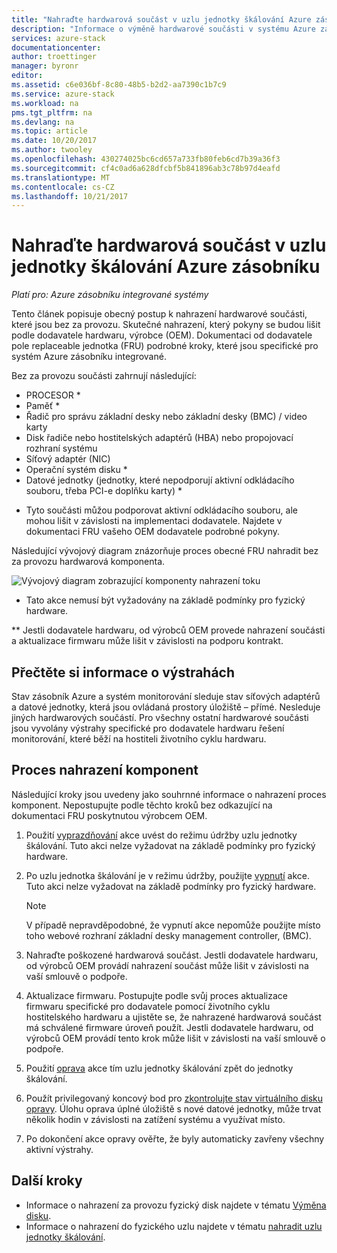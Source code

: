 ```yaml
---
title: "Nahraďte hardwarová součást v uzlu jednotky škálování Azure zásobníku | Microsoft Docs"
description: "Informace o výměně hardwarové součásti v systému Azure zásobníku integrované."
services: azure-stack
documentationcenter: 
author: troettinger
manager: byronr
editor: 
ms.assetid: c6e036bf-8c80-48b5-b2d2-aa7390c1b7c9
ms.service: azure-stack
ms.workload: na
pms.tgt_pltfrm: na
ms.devlang: na
ms.topic: article
ms.date: 10/20/2017
ms.author: twooley
ms.openlocfilehash: 430274025bc6cd657a733fb80feb6cd7b39a36f3
ms.sourcegitcommit: cf4c0ad6a628dfcbf5b841896ab3c78b97d4eafd
ms.translationtype: MT
ms.contentlocale: cs-CZ
ms.lasthandoff: 10/21/2017
---
```

# <a name="replace-a-hardware-component-on-an-azure-stack-scale-unit-node"></a>Nahraďte hardwarová součást v uzlu jednotky škálování Azure zásobníku

*Platí pro: Azure zásobníku integrované systémy*

Tento článek popisuje obecný postup k nahrazení hardwarové součásti, které jsou bez za provozu. Skutečné nahrazení, který pokyny se budou lišit podle dodavatele hardwaru, výrobce (OEM). Dokumentaci od dodavatele pole replaceable jednotka (FRU) podrobné kroky, které jsou specifické pro systém Azure zásobníku integrované.

Bez za provozu součásti zahrnují následující:

- PROCESOR *
- Paměť *
- Řadič pro správu základní desky nebo základní desky (BMC) / video karty
- Disk řadiče nebo hostitelských adaptérů (HBA) nebo propojovací rozhraní systému
- Síťový adaptér (NIC)
- Operační systém disku *
- Datové jednotky (jednotky, které nepodporují aktivní odkládacího souboru, třeba PCI-e doplňku karty) *

* Tyto součásti můžou podporovat aktivní odkládacího souboru, ale mohou lišit v závislosti na implementaci dodavatele. Najdete v dokumentaci FRU vašeho OEM dodavatele podrobné pokyny.

Následující vývojový diagram znázorňuje proces obecné FRU nahradit bez za provozu hardwarová komponenta.

![Vývojový diagram zobrazující komponenty nahrazení toku](media/azure-stack-replace-component/ReplaceComponentFlow.PNG)

* Tato akce nemusí být vyžadovány na základě podmínky pro fyzický hardware.

** Jestli dodavatele hardwaru, od výrobců OEM provede nahrazení součásti a aktualizace firmwaru může lišit v závislosti na podporu kontrakt.

## <a name="review-alert-information"></a>Přečtěte si informace o výstrahách

Stav zásobník Azure a systém monitorování sleduje stav síťových adaptérů a datové jednotky, která jsou ovládaná prostory úložiště – přímé. Nesleduje jiných hardwarových součástí. Pro všechny ostatní hardwarové součásti jsou vyvolány výstrahy specifické pro dodavatele hardwaru řešení monitorování, které běží na hostiteli životního cyklu hardwaru.

## <a name="component-replacement-process"></a>Proces nahrazení komponent

Následující kroky jsou uvedeny jako souhrnné informace o nahrazení proces komponent. Nepostupujte podle těchto kroků bez odkazující na dokumentaci FRU poskytnutou výrobcem OEM.

1. Použití [vyprazdňování](azure-stack-node-actions.md#scale-unit-node-actions) akce uvést do režimu údržby uzlu jednotky škálování. Tuto akci nelze vyžadovat na základě podmínky pro fyzický hardware.
2. Po uzlu jednotka škálování je v režimu údržby, použijte [vypnutí](azure-stack-node-actions.md#scale-unit-node-actions) akce. Tuto akci nelze vyžadovat na základě podmínky pro fyzický hardware.
 
   > [!NOTE]
   > V případě nepravděpodobné, že vypnutí akce nepomůže použijte místo toho webové rozhraní základní desky management controller, (BMC).

3. Nahraďte poškozené hardwarová součást. Jestli dodavatele hardwaru, od výrobců OEM provádí nahrazení součást může lišit v závislosti na vaší smlouvě o podpoře.  
4. Aktualizace firmwaru. Postupujte podle svůj proces aktualizace firmwaru specifické pro dodavatele pomocí životního cyklu hostitelského hardwaru a ujistěte se, že nahrazené hardwarová součást má schválené firmware úroveň použít. Jestli dodavatele hardwaru, od výrobců OEM provádí tento krok může lišit v závislosti na vaší smlouvě o podpoře.  
5. Použití [oprava](azure-stack-node-actions.md#scale-unit-node-actions) akce tím uzlu jednotky škálování zpět do jednotky škálování.
6. Použít privilegovaný koncový bod pro [zkontrolujte stav virtuálního disku opravy](azure-stack-replace-disk.md#check-the-status-of-virtual-disk-repair). Úlohu oprava úplné úložiště s nové datové jednotky, může trvat několik hodin v závislosti na zatížení systému a využívat místo.
7. Po dokončení akce opravy ověřte, že byly automaticky zavřeny všechny aktivní výstrahy.

## <a name="next-steps"></a>Další kroky

- Informace o nahrazení za provozu fyzický disk najdete v tématu [Výměna disku](azure-stack-replace-disk.md).
- Informace o nahrazení do fyzického uzlu najdete v tématu [nahradit uzlu jednotky škálování](azure-stack-replace-node.md). 